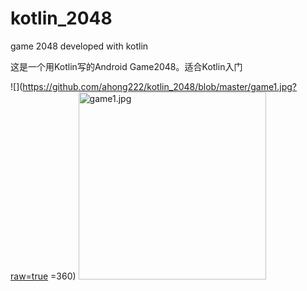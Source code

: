 # kotlin_2048
game 2048 developed with kotlin

这是一个用Kotlin写的Android Game2048。适合Kotlin入门

![](https://github.com/ahong222/kotlin_2048/blob/master/game1.jpg?raw=true =360)
<img alt="game1.jpg" src="https://github.com/ahong222/kotlin_2048/blob/master/game1.jpg?raw=true" width="300"/>